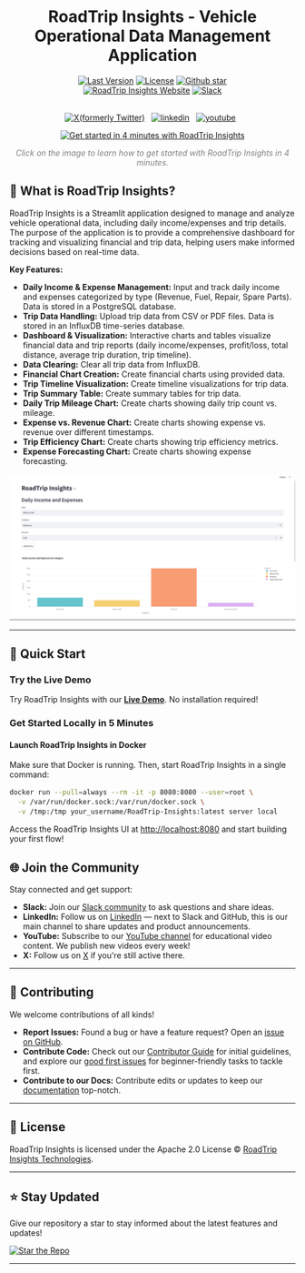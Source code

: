 <!-- <p align="center">
  <a href="https://www.kestra.io">
    <img src="images/logo.png" alt="RoadTrip Insights Logo" />
  </a>
</p> -->

<h1 align="center" style="border-bottom: none">
    RoadTrip Insights - Vehicle Operational Data Management Application
</h1>

<div align="center">
  <a href="https://github.com/your_username/RoadTrip-Insights/releases"><img src="https://img.shields.io/github/tag-pre/your_username/RoadTrip-Insights.svg?color=blueviolet" alt="Last Version" /></a>
  <a href="https://github.com/your_username/RoadTrip-Insights/blob/develop/LICENSE"><img src="https://img.shields.io/github/license/your_username/RoadTrip-Insights?color=blueviolet" alt="License" /></a>
  <a href="https://github.com/your_username/RoadTrip-Insights/stargazers"><img src="https://img.shields.io/github/stars/your_username/RoadTrip-Insights?color=blueviolet&logo=github" alt="Github star" /></a> <br>
  <a href="https://your_website.com"><img src="https://img.shields.io/badge/Website-your_website.com-192A4E?color=blueviolet" alt="RoadTrip Insights Website"></a>
  <a href="https://your_slack.com"><img src="https://img.shields.io/badge/Slack-Join%20Community-blueviolet?logo=slack" alt="Slack"></a>
</div>

<br />

<p align="center">
    <a href="https://x.com/your_twitter"><img height="25" src="https://your_website.com/twitter.svg" alt="X(formerly Twitter)" /></a> &nbsp;
    <a href="https://www.linkedin.com/company/your_linkedin/"><img height="25" src="https://your_website.com/linkedin.svg" alt="linkedin" /></a> &nbsp;
    <a href="https://www.youtube.com/@your_youtube"><img height="25" src="https://your_website.com/youtube.svg" alt="youtube" /></a> &nbsp;
</p>

<p align="center">
    <a href="https://your_website.com/get-started-video" target="_blank">
        <img src="https://your_website.com/startvideo.png" alt="Get started in 4 minutes with RoadTrip Insights" width="640px" />
    </a>
</p>
<p align="center" style="color:grey;"><i>Click on the image to learn how to get started with RoadTrip Insights in 4 minutes.</i></p>

## 🌟 What is RoadTrip Insights?

RoadTrip Insights is a Streamlit application designed to manage and analyze vehicle operational data, including daily income/expenses and trip details. The purpose of the application is to provide a comprehensive dashboard for tracking and visualizing financial and trip data, helping users make informed decisions based on real-time data.

**Key Features:**
- **Daily Income & Expense Management:** Input and track daily income and expenses categorized by type (Revenue, Fuel, Repair, Spare Parts). Data is stored in a PostgreSQL database.
- **Trip Data Handling:** Upload trip data from CSV or PDF files. Data is stored in an InfluxDB time-series database.
- **Dashboard & Visualization:** Interactive charts and tables visualize financial data and trip reports (daily income/expenses, profit/loss, total distance, average trip duration, trip timeline).
- **Data Clearing:** Clear all trip data from InfluxDB.
- **Financial Chart Creation:** Create financial charts using provided data.
- **Trip Timeline Visualization:** Create timeline visualizations for trip data.
- **Trip Summary Table:** Create summary tables for trip data.
- **Daily Trip Mileage Chart:** Create charts showing daily trip count vs. mileage.
- **Expense vs. Revenue Chart:** Create charts showing expense vs. revenue over different timestamps.
- **Trip Efficiency Chart:** Create charts showing trip efficiency metrics.
- **Expense Forecasting Chart:** Create charts showing expense forecasting.

<p align="center">
  <img src="images/financials.png" alt="Daily Expenses">
</p>

---

## 🚀 Quick Start

### Try the Live Demo

Try RoadTrip Insights with our [**Live Demo**](https://demo.your_website.com/ui/login?auto). No installation required!

### Get Started Locally in 5 Minutes

#### Launch RoadTrip Insights in Docker

Make sure that Docker is running. Then, start RoadTrip Insights in a single command:

```bash
docker run --pull=always --rm -it -p 8080:8080 --user=root \
  -v /var/run/docker.sock:/var/run/docker.sock \
  -v /tmp:/tmp your_username/RoadTrip-Insights:latest server local
```

Access the RoadTrip Insights UI at [http://localhost:8080](http://localhost:8080) and start building your first flow!

## 🌐 Join the Community

Stay connected and get support:

- **Slack:** Join our [Slack community](https://your_website.com/slack) to ask questions and share ideas.
- **LinkedIn:** Follow us on [LinkedIn](https://www.linkedin.com/company/your_linkedin/) — next to Slack and GitHub, this is our main channel to share updates and product announcements.
- **YouTube:** Subscribe to our [YouTube channel](https://www.youtube.com/@your_youtube) for educational video content. We publish new videos every week!
- **X:** Follow us on [X](https://x.com/your_twitter) if you're still active there.

---

## 🤝 Contributing

We welcome contributions of all kinds!

- **Report Issues:** Found a bug or have a feature request? Open an [issue on GitHub](https://github.com/your_username/RoadTrip-Insights/issues).
- **Contribute Code:** Check out our [Contributor Guide](https://your_website.com/docs/getting-started/contributing) for initial guidelines, and explore our [good first issues](https://go.your_website.com/contribute) for beginner-friendly tasks to tackle first.
- **Contribute to our Docs:** Contribute edits or updates to keep our [documentation](https://github.com/your_username/docs) top-notch.

---

## 📄 License

RoadTrip Insights is licensed under the Apache 2.0 License © [RoadTrip Insights Technologies](https://your_website.com).

---

## ⭐️ Stay Updated

Give our repository a star to stay informed about the latest features and updates!

[![Star the Repo](https://your_website.com/star.gif)](https://github.com/your_username/RoadTrip-Insights)

---
